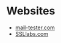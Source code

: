 # Websites

- [mail-tester.com](https://www.mail-tester.com/)
- [SSLlabs.com](https://www.ssllabs.com/)
